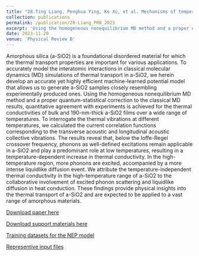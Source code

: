 ```yaml
---
title: "28.Ting Liang, Penghua Ying, Ke Xu, et al. Mechanisms of temperature-dependent thermal transport in amorphous silica from machine-learning molecular dynamics[J]. Physical Review B, 2023, 108, 184203."
collection: publications
permalink: /publication/28-Liang_PRB_2023
excerpt: 'Using the homogeneous nonequilibrium MD method and a proper quantum-statistical correction to the classical MD results, quantitative agreement with experiments is achieved for the thermal conductivities of bulk and 190-nm-thick a-SiO2 films over a wide range of temperatures.'
date: 2023-11-20
venue: 'Physical Review B'
---
```


Amorphous silica (a-SiO2) is a foundational disordered material for which the thermal transport properties are important for various applications. To accurately model the interatomic interactions in classical molecular dynamics (MD) simulations of thermal transport in a-SiO2, we herein develop an accurate yet highly efficient machine-learned potential model that allows us to generate a-SiO2 samples closely resembling experimentally produced ones. Using the homogeneous nonequilibrium MD method and a proper quantum-statistical correction to the classical MD results, quantitative agreement with experiments is achieved for the thermal conductivities of bulk and 190-nm-thick a-SiO2 films over a wide range of temperatures. To interrogate the thermal vibrations at different temperatures, we calculated the current correlation functions corresponding to the transverse acoustic and longitudinal acoustic collective vibrations. The results reveal that, below the Ioffe-Regel crossover frequency, phonons as well-defined excitations remain applicable in a-SiO2 and play a predominant role at low temperatures, resulting in a temperature-dependent increase in thermal conductivity. In the high-temperature region, more phonons are excited, accompanied by a more intense liquidlike diffusion event. We attribute the temperature-independent thermal conductivity in the high-temperature range of a-SiO2 to the collaborative involvement of excited phonon scattering and liquidlike diffusion in heat conduction. These findings provide physical insights into the thermal transport of a-SiO2 and are expected to be applied to a vast range of amorphous materials.

[Download paper here](http://hityingph.github.io/files/28-Liang_PRB_2023.pdf)

[Download support materials here](https://journals.aps.org/prb/supplemental/10.1103/PhysRevB.108.184203/SM-Amorphous_SiO2.pdf)

[Training datasets for the NEP model](https://gitlab.com/brucefan1983/nep-data)

[Representive input files](https://github.com/Tingliangstu/Paper_Projects)
